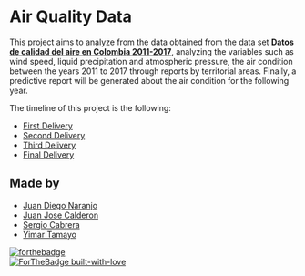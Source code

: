 <h1>Air Quality Data</h1>

This project aims to analyze from the data obtained from the data set <b><a href="https://www.datos.gov.co/Ambiente-y-Desarrollo-Sostenible/DATOS-DE-CALIDAD-DEL-AIRE-EN-COLOMBIA-2011-2017/ysq6-ri4e">Datos de calidad del aire en Colombia 2011-2017</a></b>, analyzing the variables such as wind speed, liquid precipitation and atmospheric pressure, the air condition between the years 2011 to 2017 through reports by territorial areas. Finally, a predictive report will be generated about the air condition for the following year.

  The timeline of this project is the following:
  
<ul>
  <li><a href="https://github.com/sacn99/airQualityData/commit/3dc174f61c6ec257c875b85bcc56bf247b14e49a">First Delivery</a></li>
  <li><a href="https://github.com/sacn99/airQualityData">Second Delivery</a></li>
  <li><a href="https://github.com/sacn99/airQualityData/tree/master/Tercera%20Entrega">Third Delivery</a></li>
  <li><a href="https://github.com/sacn99/airQualityData/tree/master/Final%20Entrega">Final Delivery</a></li>
</ul>

## Made by

<ul>
  <li><div><a href="https://github.com/JDNaranjo" title="Juan Diego Naranjo">Juan Diego Naranjo</a></div></li>
  <li><div><a href="https://github.com/JuanC721" title="Juan Calderon">Juan Jose Calderon</a></div></li>
  <li><div><a href="https://github.com/sacn99" title="Sergio Cabrera">Sergio Cabrera</a></div></li>
    
  <li><div><a href="https://github.com/Yimar22" title="Yimar Tamayo">Yimar Tamayo</a></div></li>
  </ul>

[![forthebadge](https://forthebadge.com/images/badges/made-with-c-sharp.svg)](https://forthebadge.com) <br>
[![ForTheBadge built-with-love](http://ForTheBadge.com/images/badges/built-with-love.svg)](https://GitHub.com/Naereen/)


